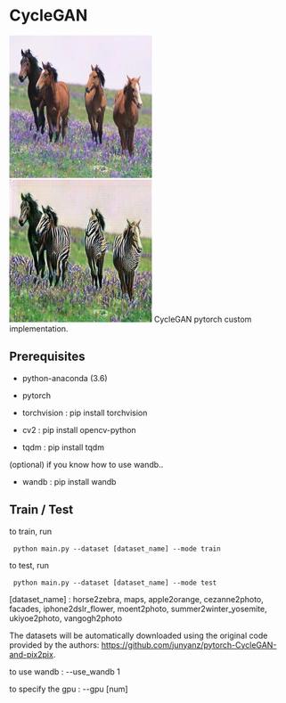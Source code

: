 # CycleGAN
![input](./examples/input.jpg)
![output](./examples/output.jpg)
CycleGAN pytorch custom implementation.

## Prerequisites
- python-anaconda (3.6)

- pytorch

- torchvision : pip install torchvision

- cv2 : pip install opencv-python

- tqdm : pip install tqdm

(optional) if you know how to use wandb..

- wandb : pip install wandb

## Train / Test
to train, run

     python main.py --dataset [dataset_name] --mode train     

to test, run

     python main.py --dataset [dataset_name] --mode test     

[dataset_name] : horse2zebra, maps, apple2orange, cezanne2photo, facades, iphone2dslr_flower, moent2photo, summer2winter_yosemite, ukiyoe2photo, vangogh2photo

The datasets will be automatically downloaded using the original code provided by the authors: https://github.com/junyanz/pytorch-CycleGAN-and-pix2pix.

to use wandb : --use_wandb 1

to specify the gpu : --gpu [num]
